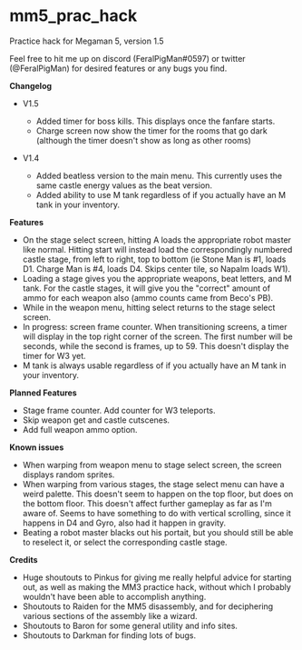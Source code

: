 # mm5_prac_hack
Practice hack for Megaman 5, version 1.5

Feel free to hit me up on discord (FeralPigMan#0597) or twitter (@FeralPigMan) for desired features or any bugs you find.

**Changelog**
* V1.5
	* Added timer for boss kills. This displays once the fanfare starts.
	* Charge screen now show the timer for the rooms that go dark (although the timer doesn't show as long as other rooms)

* V1.4
	* Added beatless version to the main menu. This currently uses the same castle energy values as the beat version.
	* Added ability to use M tank regardless of if you actually have an M tank in your inventory.

**Features**
* On the stage select screen, hitting A loads the appropriate robot master like normal. Hitting start will instead load the correspondingly numbered castle stage, from left to right, top to bottom (ie Stone Man is #1, loads D1. Charge Man is #4, loads D4. Skips center tile, so Napalm loads W1).
* Loading a stage gives you the appropriate weapons, beat letters, and M tank. For the castle stages, it will give you the "correct" amount of ammo for each weapon also (ammo counts came from Beco's PB).
* While in the weapon menu, hitting select returns to the stage select screen.
* In progress: screen frame counter. When transitioning screens, a timer will display in the top right corner of the screen. The first number will be seconds, while the second is frames, up to 59. This doesn't display the timer for W3 yet.
* M tank is always usable regardless of if you actually have an M tank in your inventory.

**Planned Features**
* Stage frame counter. Add counter for W3 teleports.
* Skip weapon get and castle cutscenes.
* Add full weapon ammo option.

**Known issues**
* When warping from weapon menu to stage select screen, the screen displays random sprites.
* When warping from various stages, the stage select menu can have a weird palette. This doesn't seem to happen on the top floor, but does on the bottom floor. This doesn't affect further gameplay as far as I'm aware of. Seems to have something to do with vertical scrolling, since it happens in D4 and Gyro, also had it happen in gravity.
* Beating a robot master blacks out his portait, but you should still be able to reselect it, or select the corresponding castle stage.

**Credits**
* Huge shoutouts to Pinkus for giving me really helpful advice for starting out, as well as making the MM3 practice hack, without which I probably wouldn't have been able to accomplish anything.
* Shoutouts to Raiden for the MM5 disassembly, and for deciphering various sections of the assembly like a wizard.
* Shoutouts to Baron for some general utility and info sites.
* Shoutouts to Darkman for finding lots of bugs.
